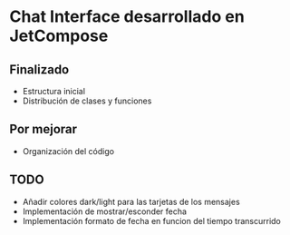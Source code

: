 # Chat Interface desarrollado en JetCompose

## Finalizado

- Estructura inicial
- Distribución de clases y funciones

## Por mejorar

- Organización del código

## TODO

- Añadir colores dark/light para las tarjetas de los mensajes
- Implementación de mostrar/esconder fecha
- Implementación formato de fecha en funcion del tiempo transcurrido